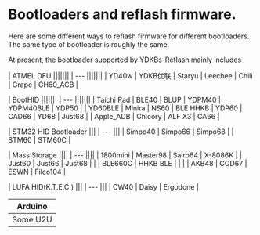 # Bootloaders and reflash firmware.

Here are some different ways to reflash firmware for different bootloaders. The same type of bootloader is roughly the same.

At present, the bootloader supported by YDKBs-Reflash mainly includes

| ATMEL DFU |||||||
| --- |||||||
| YD40w | YDKB优联 | Staryu | Leechee | Chili | Grape | GH60_ACB | 

| BootHID |||||||
| --- |||||||
| Taichi Pad  | BLE40 | BLUP | YDPM40 | YDPM40BLE | YDP50 |
| YD60BLE | Minira | NS60 | BLE HHKB | YDP60 | CAD66 | YD68 | Just68 |
| Apple_ADB | Chicory | ALF X3 | CA66 |

| STM32 HID Bootloader |||
| --- |||
| Simpo40 | Simpo66 | Simpo68 |
| STM60 | STM60C |

| Mass Storage ||||
| --- ||||
| 1800mini | Master98 | Sairo64 | X-8086K | 
| Just60 | Just66 | Just68 | | 
| BLE660C | HHKB BLE | | |
| AKB48 | COD67 | ESWN | Filco104 |

| LUFA HID(K.T.E.C.) |||
| --- |||
| CW40 | Daisy | Ergodone |

| Arduino |
| --- |
| Some U2U |
